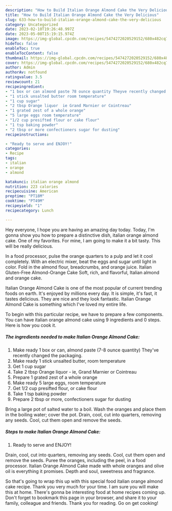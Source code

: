 ```yaml
---
description: "How to Build Italian Orange Almond Cake the Very Delicious"
title: "How to Build Italian Orange Almond Cake the Very Delicious"
slug: 633-how-to-build-italian-orange-almond-cake-the-very-delicious
category: Uncategorized
date: 2023-02-10T19:26:48.997Z
date: 2023-05-08T15:19:15.974Z
image: https://img-global.cpcdn.com/recipes/5474272020529152/680x482cq70/italian-orange-almond-cake-recipe-main-photo.jpg
hideToc: false
enableToc: true
enableTocContent: false
thumbnail: https://img-global.cpcdn.com/recipes/5474272020529152/680x482cq70/italian-orange-almond-cake-recipe-main-photo.jpg
cover: https://img-global.cpcdn.com/recipes/5474272020529152/680x482cq70/italian-orange-almond-cake-recipe-main-photo.jpg
author: Admin
authorAv: notfound
ratingvalue: 3.5
reviewcount: 21
recipeingredient:
- "1 box or can almond paste 78 ounce quantity Theyve recently changed the packaging"
- "1 stick unsalted butter room temperature"
- "1 cup sugar"
- "2 tbsp Orange liquor  ie Grand Marnier or Cointreau"
- "1 grated zest of a whole orange"
- "5 large eggs room temperature"
- "1/2 cup presifted flour or cake flour"
- "1 tsp baking powder"
- "2 tbsp or more confectioners sugar for dusting"
recipeinstructions:

- "Ready to serve and ENJOY!"
categories:
- Recipe
tags:
- italian
- orange
- almond

katakunci: italian orange almond 
nutrition: 223 calories
recipecuisine: American
preptime: "PT18M"
cooktime: "PT49M"
recipeyield: "1"
recipecategory: Lunch

---
```



Hey everyone, I hope you are having an amazing day today. Today, I'm gonna show you how to prepare a distinctive dish, italian orange almond cake. One of my favorites. For mine, I am going to make it a bit tasty. This will be really delicious.

In a food processor, pulse the orange quarters to a pulp and let it cool completely. With an electric mixer, beat the eggs and sugar until light in color. Fold in the almond flour, breadcrumbs, and orange juice. Italian Gluten-Free Almond-Orange Cake Soft, rich, and flavorful, Italian almond and orange cake.

Italian Orange Almond Cake is one of the most popular of current trending foods on earth. It's enjoyed by millions every day. It is simple, it's fast, it tastes delicious. They are nice and they look fantastic. Italian Orange Almond Cake is something which I've loved my entire life.


To begin with this particular recipe, we have to prepare a few components. You can have italian orange almond cake using 9 ingredients and 0 steps. Here is how you cook it.

<!--inarticleads1-->

##### The ingredients needed to make Italian Orange Almond Cake:

1. Make ready 1 box or can, almond paste (7-8 ounce quantity) They&#39;ve recently changed the packaging.
1. Make ready 1 stick unsalted butter, room temperature
1. Get 1 cup sugar
1. Take 2 tbsp Orange liquor - ie, Grand Marnier or Cointreau
1. Prepare 1 grated zest of a whole orange
1. Make ready 5 large eggs, room temperature
1. Get 1/2 cup presifted flour, or cake flour
1. Take 1 tsp baking powder
1. Prepare 2 tbsp or more, confectioners sugar for dusting


Bring a large pot of salted water to a boil. Wash the oranges and place them in the boiling water; cover the pot. Drain, cool, cut into quarters, removing any seeds. Cool, cut them open and remove the seeds. 

<!--inarticleads2-->

##### Steps to make Italian Orange Almond Cake:


1. Ready to serve and ENJOY!

Drain, cool, cut into quarters, removing any seeds. Cool, cut them open and remove the seeds. Puree the oranges, including the peel, in a food processor. Italian Orange Almond Cake made with whole oranges and olive oil is everything it promises. Depth and soul, sweetness and fragrance. 

So that's going to wrap this up with this special food italian orange almond cake recipe. Thank you very much for your time. I am sure you will make this at home. There's gonna be interesting food at home recipes coming up. Don't forget to bookmark this page in your browser, and share it to your family, colleague and friends. Thank you for reading. Go on get cooking!

